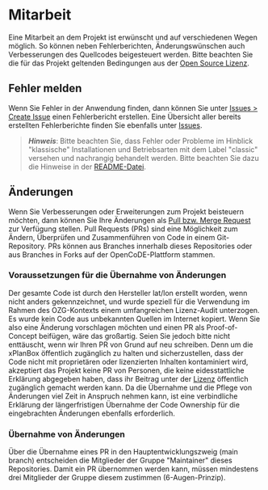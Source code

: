# Mitarbeit

Eine Mitarbeit an dem Projekt ist erwünscht und auf verschiedenen Wegen möglich. So können neben Fehlerberichten, Änderungswünschen auch Verbesserungen des Quellcodes beigesteuert werden. Bitte beachten Sie die für das Projekt geltenden Bedingungen aus der [Open Source Lizenz](LICENSE.txt).

## Fehler melden

Wenn Sie Fehler in der Anwendung finden, dann können Sie unter [Issues > Create Issue](../../issues/new) einen Fehlerbericht erstellen. Eine Übersicht aller bereits erstellten Fehlerberichte finden Sie ebenfalls unter [Issues](../../issues).

> **_Hinweis_**: Bitte beachten Sie, dass Fehler oder Probleme im Hinblick "klassische" Installationen und Betriebsarten mit dem Label "classic" versehen und nachrangig behandelt werden. Bitte beachten Sie dazu die Hinweise in der [README-Datei](README.md).

## Änderungen

Wenn Sie Verbesserungen oder Erweiterungen zum Projekt beisteuern möchten, dann können Sie Ihre Änderungen als [Pull bzw. Merge Request](../../merge_requests/) zur Verfügung stellen. Pull Requests (PRs) sind eine Möglichkeit zum Ändern, Überprüfen und Zusammenführen von Code in einem Git-Repository. PRs können aus Branches innerhalb dieses Repositories oder aus Branches in Forks auf der OpenCoDE-Plattform stammen.

### Voraussetzungen für die Übernahme von Änderungen

Der gesamte Code ist durch den Hersteller lat/lon erstellt worden, wenn nicht anders gekennzeichnet, und wurde speziell für die Verwendung im Rahmen des OZG-Kontexts einem umfangreichen Lizenz-Audit unterzogen. Es wurde kein Code aus unbekannten Quellen im Internet kopiert. Wenn Sie also eine Änderung vorschlagen möchten und einen PR als Proof-of-Concept beifügen, wäre das großartig. Seien Sie jedoch bitte nicht enttäuscht, wenn wir Ihren PR von Grund auf neu schreiben. Denn um die xPlanBox öffentlich zugänglich zu halten und sicherzustellen, dass der Code nicht mit proprietären oder lizenzierten Inhalten kontaminiert wird, akzeptiert das Projekt keine PR von Personen, die keine eidesstattliche Erklärung abgegeben haben, dass ihr Beitrag unter der [Lizenz](LICENSE.txt) öffentlich zugänglich gemacht werden kann. Da die Übernahme und die Pflege von Änderungen viel Zeit in Anspruch nehmen kann, ist eine verbindliche Erklärung der längerfristigen Übernahme der Code Ownership für die eingebrachten Änderungen ebenfalls erforderlich. 

###  Übernahme von Änderungen

Über die Übernahme eines PR in den Hauptentwicklungszweig (main branch) entscheiden die Mitglieder der Gruppe "Maintainer" dieses Repositories. Damit ein PR übernommen werden kann, müssen mindestens drei Mitglieder der Gruppe diesem zustimmen (6-Augen-Prinzip).
